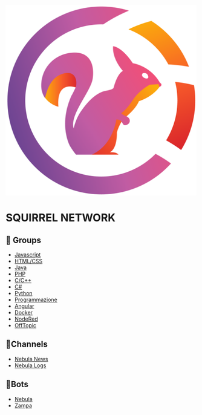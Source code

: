 ![Logo](./img/Logo.png)
# SQUIRREL NETWORK

## 👥 Groups

<ul>
<li><a href="https://t.me/javascript_ita">Javascript</a></li>
<li><a href="https://t.me/html_css_ita">HTML/CSS</a></li>
<li><a href="https://t.me/java_italia">Java</a></li>
<li><a href="https://t.me/php_italia">PHP</a></li>
<li><a href="https://t.me/cpp_ita">C/C++</a></li>
<li><a href="https://t.me/csharp_ita">C#</a></li>
<li><a href="https://t.me/pythonitalia_principianti">Python</a></li>
<li><a href="https://t.me/programmazione_ita">Programmazione</a></li>
<li><a href="https://t.me/angular_ita">Angular</a></li>
<li><a href="https://t.me/dockerita">Docker</a></li>
<li><a href="https://t.me/noderedIT">NodeRed</a></li>
<li><a href="https://t.me/offtopic_ita">OffTopic</a></li>
</ul>

## 📝Channels

<ul>
<li><a href="https://t.me/nebulanews">Nebula News</a></li>
<li><a href="https://t.me/nebulalogs">Nebula Logs</a></li>
</ul>

## 🤖Bots

<ul>
<li><a href="https://t.me/thenebulabot">Nebula</a></li>
<li><a href="https://t.me/zampathebot">Zampa</a></li>
</ul>